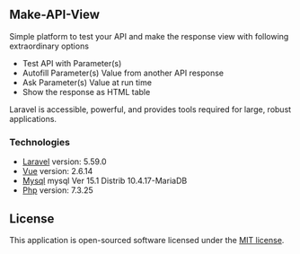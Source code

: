 
## Make-API-View

Simple platform to test your API and make the response view with following extraordinary options

- Test API with Parameter(s)
- Autofill Parameter(s) Value from another API response
- Ask Parameter(s) Value at run time
- Show the response as HTML table

Laravel is accessible, powerful, and provides tools required for large, robust applications.

### Technologies

- [Laravel](https://laravel.com/) version: 5.59.0
- [Vue](https://vuejs.org) version: 2.6.14
- [Mysql](https://www.mysql.com/) mysql  Ver 15.1 Distrib 10.4.17-MariaDB
- [Php](http://www.php.net) version: 7.3.25


## License

This application is open-sourced software licensed under the [MIT license](https://opensource.org/licenses/MIT).
